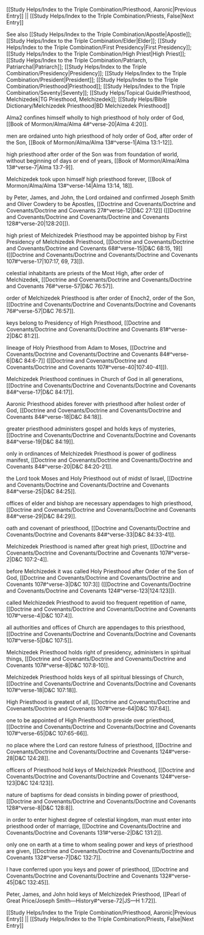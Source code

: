 [[Study Helps/Index to the Triple Combination/Priesthood, Aaronic|Previous Entry]]  ||  [[Study Helps/Index to the Triple Combination/Priests, False|Next Entry]]

 See also [[Study Helps/Index to the Triple Combination/Apostle|Apostle]]; [[Study Helps/Index to the Triple Combination/Elder|Elder]]; [[Study Helps/Index to the Triple Combination/First Presidency|First Presidency]]; [[Study Helps/Index to the Triple Combination/High Priest|High Priest]]; [[Study Helps/Index to the Triple Combination/Patriarch, Patriarchal|Patriarch]]; [[Study Helps/Index to the Triple Combination/Presidency|Presidency]]; [[Study Helps/Index to the Triple Combination/President|President]]; [[Study Helps/Index to the Triple Combination/Priesthood|Priesthood]]; [[Study Helps/Index to the Triple Combination/Seventy|Seventy]]; [[Study Helps/Topical Guide/Priesthood, Melchizedek|TG Priesthood, Melchizedek]]; [[Study Helps/Bible Dictionary/Melchizedek Priesthood|BD Melchizedek Priesthood]]

 Alma2 confines himself wholly to high priesthood of holy order of God, [[Book of Mormon/Alma/Alma 4#^verse-20|Alma 4:20]].

 men are ordained unto high priesthood of holy order of God, after order of the Son, [[Book of Mormon/Alma/Alma 13#^verse-1|Alma 13:1-12]].

 high priesthood after order of the Son was from foundation of world, without beginning of days or end of years, [[Book of Mormon/Alma/Alma 13#^verse-7|Alma 13:7-9]].

 Melchizedek took upon himself high priesthood forever, [[Book of Mormon/Alma/Alma 13#^verse-14|Alma 13:14, 18]].

 by Peter, James, and John, the Lord ordained and confirmed Joseph Smith and Oliver Cowdery to be Apostles, [[Doctrine and Covenants/Doctrine and Covenants/Doctrine and Covenants 27#^verse-12|D&C 27:12]] ([[Doctrine and Covenants/Doctrine and Covenants/Doctrine and Covenants 128#^verse-20|128:20]]).

 high priest of Melchizedek Priesthood may be appointed bishop by First Presidency of Melchizedek Priesthood, [[Doctrine and Covenants/Doctrine and Covenants/Doctrine and Covenants 68#^verse-15|D&C 68:15, 19]] ([[Doctrine and Covenants/Doctrine and Covenants/Doctrine and Covenants 107#^verse-17|107:17, 69, 73]]).

 celestial inhabitants are priests of the Most High, after order of Melchizedek, [[Doctrine and Covenants/Doctrine and Covenants/Doctrine and Covenants 76#^verse-57|D&C 76:57]].

 order of Melchizedek Priesthood is after order of Enoch2, order of the Son, [[Doctrine and Covenants/Doctrine and Covenants/Doctrine and Covenants 76#^verse-57|D&C 76:57]].

 keys belong to Presidency of High Priesthood, [[Doctrine and Covenants/Doctrine and Covenants/Doctrine and Covenants 81#^verse-2|D&C 81:2]].

 lineage of Holy Priesthood from Adam to Moses, [[Doctrine and Covenants/Doctrine and Covenants/Doctrine and Covenants 84#^verse-6|D&C 84:6-7]] ([[Doctrine and Covenants/Doctrine and Covenants/Doctrine and Covenants 107#^verse-40|107:40-41]]).

 Melchizedek Priesthood continues in Church of God in all generations, [[Doctrine and Covenants/Doctrine and Covenants/Doctrine and Covenants 84#^verse-17|D&C 84:17]].

 Aaronic Priesthood abides forever with priesthood after holiest order of God, [[Doctrine and Covenants/Doctrine and Covenants/Doctrine and Covenants 84#^verse-18|D&C 84:18]].

 greater priesthood administers gospel and holds keys of mysteries, [[Doctrine and Covenants/Doctrine and Covenants/Doctrine and Covenants 84#^verse-19|D&C 84:19]].

 only in ordinances of Melchizedek Priesthood is power of godliness manifest, [[Doctrine and Covenants/Doctrine and Covenants/Doctrine and Covenants 84#^verse-20|D&C 84:20-21]].

 the Lord took Moses and Holy Priesthood out of midst of Israel, [[Doctrine and Covenants/Doctrine and Covenants/Doctrine and Covenants 84#^verse-25|D&C 84:25]].

 offices of elder and bishop are necessary appendages to high priesthood, [[Doctrine and Covenants/Doctrine and Covenants/Doctrine and Covenants 84#^verse-29|D&C 84:29]].

 oath and covenant of priesthood, [[Doctrine and Covenants/Doctrine and Covenants/Doctrine and Covenants 84#^verse-33|D&C 84:33-41]].

 Melchizedek Priesthood is named after great high priest, [[Doctrine and Covenants/Doctrine and Covenants/Doctrine and Covenants 107#^verse-2|D&C 107:2-4]].

 before Melchizedek it was called Holy Priesthood after Order of the Son of God, [[Doctrine and Covenants/Doctrine and Covenants/Doctrine and Covenants 107#^verse-3|D&C 107:3]] ([[Doctrine and Covenants/Doctrine and Covenants/Doctrine and Covenants 124#^verse-123|124:123]]).

 called Melchizedek Priesthood to avoid too frequent repetition of name, [[Doctrine and Covenants/Doctrine and Covenants/Doctrine and Covenants 107#^verse-4|D&C 107:4]].

 all authorities and offices of Church are appendages to this priesthood, [[Doctrine and Covenants/Doctrine and Covenants/Doctrine and Covenants 107#^verse-5|D&C 107:5]].

 Melchizedek Priesthood holds right of presidency, administers in spiritual things, [[Doctrine and Covenants/Doctrine and Covenants/Doctrine and Covenants 107#^verse-8|D&C 107:8-10]].

 Melchizedek Priesthood holds keys of all spiritual blessings of Church, [[Doctrine and Covenants/Doctrine and Covenants/Doctrine and Covenants 107#^verse-18|D&C 107:18]].

 High Priesthood is greatest of all, [[Doctrine and Covenants/Doctrine and Covenants/Doctrine and Covenants 107#^verse-64|D&C 107:64]].

 one to be appointed of High Priesthood to preside over priesthood, [[Doctrine and Covenants/Doctrine and Covenants/Doctrine and Covenants 107#^verse-65|D&C 107:65-66]].

 no place where the Lord can restore fulness of priesthood, [[Doctrine and Covenants/Doctrine and Covenants/Doctrine and Covenants 124#^verse-28|D&C 124:28]].

 officers of Priesthood hold keys of Melchizedek Priesthood, [[Doctrine and Covenants/Doctrine and Covenants/Doctrine and Covenants 124#^verse-123|D&C 124:123]].

 nature of baptisms for dead consists in binding power of priesthood, [[Doctrine and Covenants/Doctrine and Covenants/Doctrine and Covenants 128#^verse-8|D&C 128:8]].

 in order to enter highest degree of celestial kingdom, man must enter into priesthood order of marriage, [[Doctrine and Covenants/Doctrine and Covenants/Doctrine and Covenants 131#^verse-2|D&C 131:2]].

 only one on earth at a time to whom sealing power and keys of priesthood are given, [[Doctrine and Covenants/Doctrine and Covenants/Doctrine and Covenants 132#^verse-7|D&C 132:7]].

 I have conferred upon you keys and power of priesthood, [[Doctrine and Covenants/Doctrine and Covenants/Doctrine and Covenants 132#^verse-45|D&C 132:45]].

 Peter, James, and John hold keys of Melchizedek Priesthood, [[Pearl of Great Price/Joseph Smith—History#^verse-72|JS—H 1:72]].

[[Study Helps/Index to the Triple Combination/Priesthood, Aaronic|Previous Entry]]  ||  [[Study Helps/Index to the Triple Combination/Priests, False|Next Entry]]
